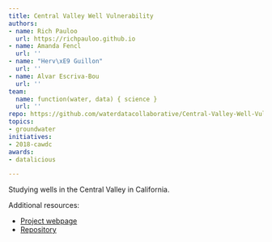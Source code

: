 ```yaml
---
title: Central Valley Well Vulnerability
authors:
- name: Rich Pauloo
  url: https://richpauloo.github.io
- name: Amanda Fencl
  url: ''
- name: "Herv\xE9 Guillon"
  url: ''
- name: Alvar Escriva-Bou
  url: ''
team:
  name: function(water, data) { science }
  url: ''
repo: https://github.com/waterdatacollaborative/Central-Valley-Well-Vulnerability
topics:
- groundwater
initiatives:
- 2018-cawdc
awards:
- datalicious

---
```


Studying wells in the Central Valley in California.

Additional resources:

- [Project webpage](https://richpauloo.github.io/flexdash.html)
- [Repository](https://github.com/richpauloo/cawdc)

